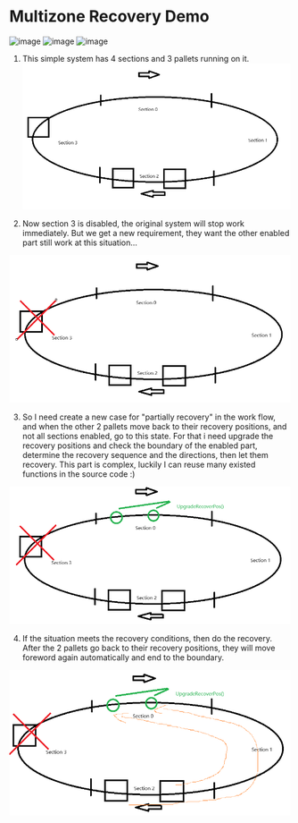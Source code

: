 # Multizone Recovery Demo
![image](https://github.com/yalezhang2021/MultiZoneRecovery-demo/assets/74490220/06c2d0d7-e0f4-4cfc-95eb-af69fd1b2c0a)
![image](https://github.com/yalezhang2021/MultiZoneRecovery-demo/assets/74490220/9bab2681-97b5-4606-960a-dc11e52f86a4)
![image](https://github.com/yalezhang2021/MultiZoneRecovery-demo/assets/74490220/8af6c587-f7f4-47a6-b475-223615996aa9)


1. This simple system has 4 sections and 3 pallets running on it.![屏幕截图 2024-01-09 010906.png](https://github.com/yalezhang2021/MultiZoneRecovery-demo/blob/master/%E5%B1%8F%E5%B9%95%E6%88%AA%E5%9B%BE%202024-01-09%20010906.png?raw=true)

2. Now section 3 is disabled, the original system will stop work immediately. But we get a new requirement, they want the other enabled part still work at this situation...

![屏幕截图 2024-01-09 010946.png](https://github.com/yalezhang2021/MultiZoneRecovery-demo/blob/master/%E5%B1%8F%E5%B9%95%E6%88%AA%E5%9B%BE%202024-01-09%20010946.png?raw=true)

3. So I need create a new case for "partially recovery" in the work flow, and when the other 2 pallets move back to their recovery positions, and not all sections enabled, go to this state. For that i need upgrade the recovery positions and check the boundary of the enabled part, determine the recovery sequence and the directions, then let them recovery. This part is complex, luckily I can reuse many existed functions in the source code :)

![屏幕截图 2024-01-09 011136.png](https://github.com/yalezhang2021/MultiZoneRecovery-demo/blob/master/%E5%B1%8F%E5%B9%95%E6%88%AA%E5%9B%BE%202024-01-09%20011136.png?raw=true)

4. If the situation meets the recovery conditions, then do the recovery. After the 2 pallets go back to their recovery positions, they will move foreword again automatically and end to the boundary. 

![屏幕截图 2024-01-09 011223.png](https://github.com/yalezhang2021/MultiZoneRecovery-demo/blob/master/%E5%B1%8F%E5%B9%95%E6%88%AA%E5%9B%BE%202024-01-09%20011223.png?raw=true)
